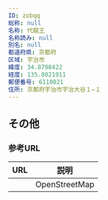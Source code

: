 ```yaml
---
ID: zobqq
総称: null
名称: 代龍王
名称読み: null
別名: null
都道府県: 京都府
区域: 宇治市
緯度: 34.8798422
経度: 135.8021911
郵便番号: 6110021
住所: 京都府宇治市宇治大谷１−１
---
```


## その他

### 参考URL

| URL | 説明          |
| --- | ------------- |
|     | OpenStreetMap |
